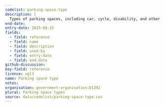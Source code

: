 ```yaml
---
codelist: parking-space-type
description: |
  Types of parking spaces, including car, cycle, disability, and other categories.
end-date:
entry-date: 2025-08-15
fields:
  - field: reference
  - field: name
  - field: description
  - field: used-by
  - field: entry-date
  - field: end-date
github-discussion:
key-field: reference
licence: ogl3
name: Parking space type
notes:
organisation: government-organisation:D1342
plural: Parking space types
source: data/codelist/parking-space-type.csv
---
```

